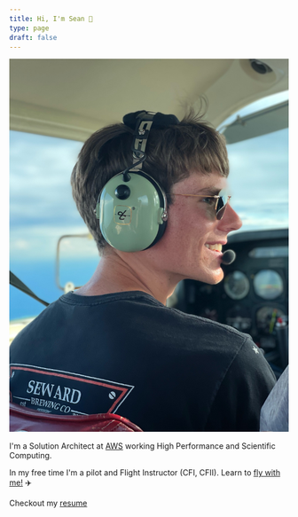 ```yaml
---
title: Hi, I'm Sean 🚀
type: page
draft: false
---
```


![Profile Pic](img/sean.jpg)

I'm a Solution Architect at [AWS](https://aws.amazon.com/hpc/) working High Performance and Scientific Computing.

In my free time I'm a pilot and Flight Instructor (CFI, CFII). Learn to [fly with me!](https://www.youtube.com/watch?v=qCqnzM-LuqA&t=1s) ✈️

Checkout my [resume](SeanSmith.pdf)